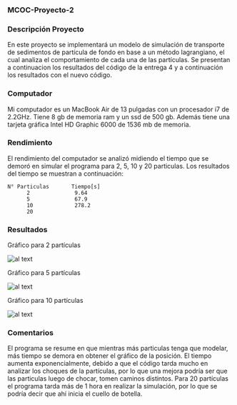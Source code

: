 ### MCOC-Proyecto-2

### Descripción Proyecto

En este proyecto se implementará un modelo de simulación de transporte de sedimentos de partícula de fondo en base a un método lagrangiano, el cual analiza el comportamiento de cada una de las partículas. Se presentan a continuacion los resultados del código de la entrega 4 y a continuación los resultados con el nuevo código. 

### Computador 

Mi computador es un MacBook Air de 13 pulgadas con un procesador i7 de 2.2GHz. Tiene 8 gb de memoria ram y un ssd de 500 gb. 
Además tiene una tarjeta gráfica Intel HD Graphic 6000 de 1536 mb de memoria. 


### Rendimiento 
El rendimiento del computador se analizó midiendo el tiempo que se demoró en simular el programa para 2, 5, 10 y 20 particulas. Los resultados del tiempo se muestran a continuación: 

 
    N° Particulas       Tiempo[s]
          2              9.64
          5              67.9
          10             278.2
          20             
          
### Resultados

Gráfico para 2 partículas 

![al text](https://github.com/fsieversr/MCOC-Proyecto-2/blob/master/[Entrega_4]/Isidora_Ahumada/2_particulas.png)

Gráfico para 5 partículas

![al text](https://github.com/fsieversr/MCOC-Proyecto-2/blob/master/[Entrega_4]/Isidora_Ahumada/5_particulas.png)

Gráfico para 10 partículas 

![al text](https://github.com/fsieversr/MCOC-Proyecto-2/blob/master/[Entrega_4]/Isidora_Ahumada/10_particulas.png)




### Comentarios 

El programa se resume en que mientras más particulas tenga que modelar, más tiempo se demora en obtener el gráfico de la posición. El tiempo aumenta exponencialmente, debido a que el código tarda mucho en analizar los choques de la partículas, por lo que una mejora podría ser que las particulas luego de chocar, tomen caminos distintos. Para 20 partículas el programa tarda más de 1 hora en realizar la simulación, por lo que se podría decir que ahí inicia el cuello de botella. 

